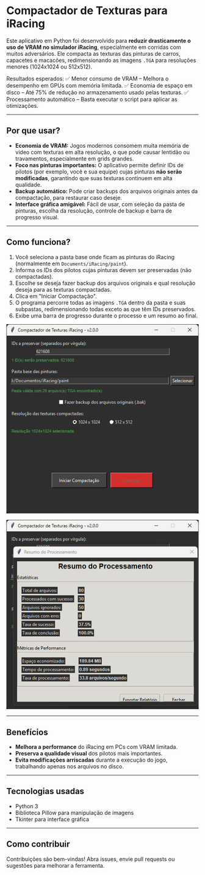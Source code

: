 # Compactador de Texturas para iRacing

Este aplicativo em Python foi desenvolvido para **reduzir drasticamente o uso de VRAM no simulador iRacing**, especialmente em corridas com muitos adversários. Ele compacta as texturas das pinturas de carros, capacetes e macacões, redimensionando as imagens `.TGA` para resoluções menores (1024x1024 ou 512x512).

Resultados esperados:
✅ Menor consumo de VRAM – Melhora o desempenho em GPUs com memória limitada.
✅ Economia de espaço em disco – Até 75% de redução no armazenamento usado pelas texturas.
✅ Processamento automático – Basta executar o script para aplicar as otimizações.

---

## Por que usar?

* **Economia de VRAM:** Jogos modernos consomem muita memória de vídeo com texturas em alta resolução, o que pode causar lentidão ou travamentos, especialmente em grids grandes.
* **Foco nas pinturas importantes:** O aplicativo permite definir IDs de pilotos (por exemplo, você e sua equipe) cujas pinturas **não serão modificadas**, garantindo que suas texturas continuem em alta qualidade.
* **Backup automático:** Pode criar backups dos arquivos originais antes da compactação, para restaurar caso deseje.
* **Interface gráfica amigável:** Fácil de usar, com seleção da pasta de pinturas, escolha da resolução, controle de backup e barra de progresso visual.

---

## Como funciona?

1. Você seleciona a pasta base onde ficam as pinturas do iRacing (normalmente em `Documents/iRacing/paint`).
2. Informa os IDs dos pilotos cujas pinturas devem ser preservadas (não compactadas).
3. Escolhe se deseja fazer backup dos arquivos originais e qual resolução deseja para as texturas compactadas.
4. Clica em "Iniciar Compactação".
5. O programa percorre todas as imagens `.TGA` dentro da pasta e suas subpastas, redimensionando todas exceto as que têm IDs preservados.
6. Exibe uma barra de progresso durante o processo e um resumo ao final.

![Alt text](https://github.com/CarlosEduardoAraujo/iracing-compactador-textura/blob/main/Compactador%20de%20Texturas%20para%20iRacing%2003.png?raw=true "Compactador de Texturas para iRacing")

![Alt text](https://github.com/CarlosEduardoAraujo/iracing-compactador-textura/blob/main/Compactador%20de%20Texturas%20para%20iRacing%2004.png?raw=true "Compactador de Texturas para iRacing")

---

## Benefícios

* **Melhora a performance** do iRacing em PCs com VRAM limitada.
* **Preserva a qualidade visual** dos pilotos mais importantes.
* **Evita modificações arriscadas** durante a execução do jogo, trabalhando apenas nos arquivos no disco.

---

## Tecnologias usadas

* Python 3
* Biblioteca Pillow para manipulação de imagens
* Tkinter para interface gráfica

---

## Como contribuir

Contribuições são bem-vindas! Abra issues, envie pull requests ou sugestões para melhorar a ferramenta.

